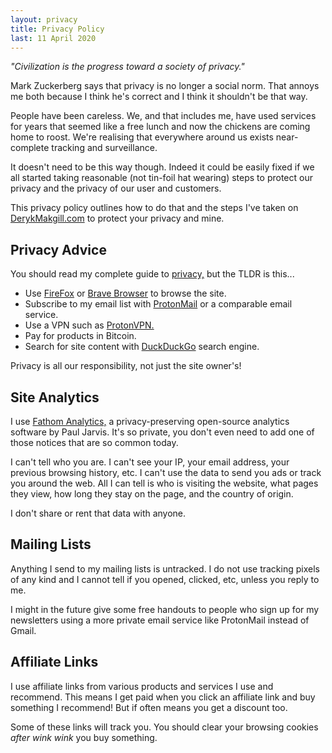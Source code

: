 ```yaml
---
layout: privacy
title: Privacy Policy
last: 11 April 2020
---
```


*"Civilization is the progress toward a society of privacy."*

Mark Zuckerberg says that privacy is no longer a social norm. That annoys me both because I think he's correct and I think it shouldn't be that way.

People have been careless. We, and that includes me, have used services for years that seemed like a free lunch and now the chickens are coming home to roost. We're realising that everywhere around us exists near-complete tracking and surveillance.

It doesn't need to be this way though. Indeed it could be easily fixed if we all started taking reasonable (not tin-foil hat wearing) steps to protect our privacy and the privacy of our user and customers.

This privacy policy outlines how to do that and the steps I've taken on [DerykMakgill.com](/) to protect your privacy and mine.

## Privacy Advice

You should read my complete guide to [privacy,](/) but the TLDR is this...

- Use [FireFox](/) or [Brave Browser](/) to browse the site.
- Subscribe to my email list with [ProtonMail](/) or a comparable email service.
- Use a VPN such as [ProtonVPN.](/)
- Pay for products in Bitcoin.
- Search for site content with [DuckDuckGo](/) search engine.

Privacy is all our responsibility, not just the site owner's!

## Site Analytics

I use [Fathom Analytics,](https://usefathom.com/ref/QDNHKF) a privacy-preserving open-source analytics software by Paul Jarvis. It's so private, you don't even need to add one of those notices that are so common today.

I can't tell who you are. I can't see your IP, your email address, your previous browsing history, etc. I can't use the data to send you ads or track you around the web. All I can tell is who is visiting the website, what pages they view, how long they stay on the page, and the country of origin. 

I don't share or rent that data with anyone.

## Mailing Lists

Anything I send to my mailing lists is untracked. I do not use tracking pixels of any kind and I cannot tell if you opened, clicked, etc, unless you reply to me.

I might in the future give some free handouts to people who sign up for my newsletters using a more private email service like ProtonMail instead of Gmail.

## Affiliate Links

I use affiliate links from various products and services I use and recommend. This means I get paid when you click an affiliate link and buy something I recommend! But if often means you get a discount too. 

Some of these links will track you. You should clear your browsing cookies *after* *wink wink* you buy something.
